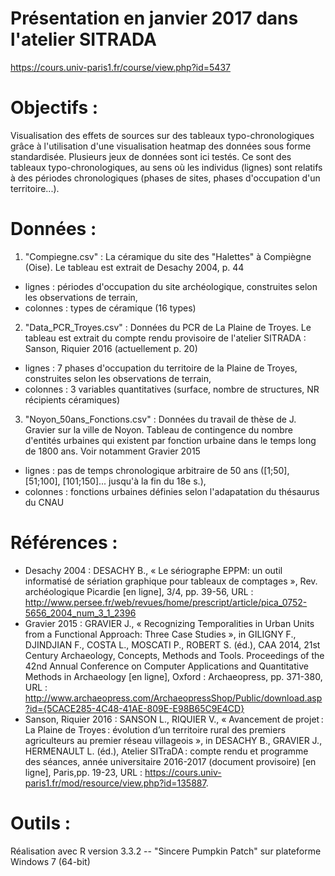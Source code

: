 # Présentation en janvier 2017 dans l'atelier SITRADA
https://cours.univ-paris1.fr/course/view.php?id=5437

# Objectifs : 
Visualisation des effets de sources sur des tableaux typo-chronologiques grâce à l'utilisation d'une visualisation heatmap des données sous forme standardisée. Plusieurs jeux de données sont ici testés. Ce sont des tableaux typo-chronologiques, au sens où les individus (lignes) sont relatifs à des périodes chronologiques (phases de sites, phases d'occupation d'un territoire...).

# Données :
1) "Compiegne.csv" : La céramique du site des "Halettes" à Compiègne (Oise). Le tableau est extrait de Desachy 2004, p. 44
- lignes : périodes d'occupation du site archéologique, construites selon les observations de terrain,
- colonnes : types de céramique (16 types)

2) "Data_PCR_Troyes.csv" : Données du PCR de La Plaine de Troyes. Le tableau est extrait du compte rendu provisoire de l'atelier SITRADA : Sanson, Riquier 2016 (actuellement p. 20)
- lignes : 7 phases d'occupation du territoire de la Plaine de Troyes, construites selon les observations de terrain,
- colonnes : 3 variables quantitatives (surface, nombre de structures, NR récipients céramiques)

3) "Noyon_50ans_Fonctions.csv" : Données du travail de thèse de J. Gravier sur la ville de Noyon. Tableau de contingence du nombre d'entités urbaines qui existent par fonction urbaine dans le temps long de 1800 ans. Voir notamment Gravier 2015
- lignes : pas de temps chronologique arbitraire de 50 ans ([1;50], [51;100], [101;150]... jusqu'à la fin du 18e s.),
- colonnes : fonctions urbaines définies selon l'adapatation du thésaurus du CNAU


# Références : 
- Desachy 2004 : DESACHY B., « Le sériographe EPPM: un outil informatisé de sériation graphique pour tableaux de comptages », Rev. archéologique Picardie [en ligne], 3/4, pp. 39-56, URL : http://www.persee.fr/web/revues/home/prescript/article/pica_0752-5656_2004_num_3_1_2396
- Gravier 2015 : GRAVIER J., « Recognizing Temporalities in Urban Units from a Functional Approach: Three Case Studies », in GILIGNY F., DJINDJIAN F., COSTA L., MOSCATI P., ROBERT S. (éd.), CAA 2014, 21st Century Archaeology, Concepts, Methods and Tools. Proceedings of the 42nd Annual Conference on Computer Applications and Quantitative Methods in Archaeology [en ligne], Oxford : Archaeopress, pp. 371-380, URL : http://www.archaeopress.com/ArchaeopressShop/Public/download.asp?id={5CACE285-4C48-41AE-809E-E98B65C9E4CD}
- Sanson, Riquier 2016 : SANSON L., RIQUIER V., « Avancement de projet : La Plaine de Troyes : évolution d’un territoire rural des premiers agriculteurs au premier réseau villageois », in DESACHY B., GRAVIER J., HERMENAULT L. (éd.), Atelier SITraDA : compte rendu et programme des séances, année universitaire 2016-2017 (document provisoire) [en ligne], Paris,pp. 19-23, URL : https://cours.univ-paris1.fr/mod/resource/view.php?id=135887. 

# Outils :
Réalisation avec R version 3.3.2 -- "Sincere Pumpkin Patch" sur plateforme Windows 7 (64-bit)
